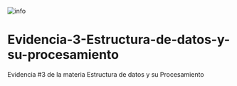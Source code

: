 ![info](https://user-images.githubusercontent.com/64861773/200095832-b3884b1a-ce88-4749-ba33-dbdb17a0d29d.png)

# Evidencia-3-Estructura-de-datos-y-su-procesamiento
Evidencia #3 de la materia Estructura de datos y su Procesamiento


